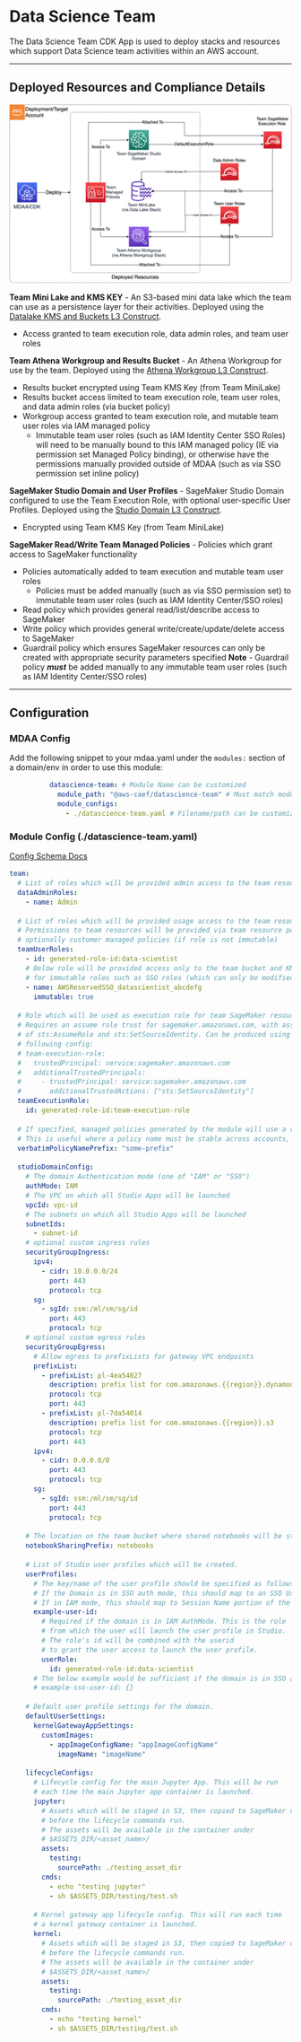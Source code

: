 # Data Science Team

The Data Science Team CDK App is used to deploy stacks and resources which support Data Science team activities within an AWS account.

***

## Deployed Resources and Compliance Details

![data-science-team](../../../constructs/L3/ai/datascience-team-l3-construct/docs/datascience-team.png)

**Team Mini Lake and KMS KEY** - An S3-based mini data lake which the team can use as a persistence layer for their activities. Deployed using the [Datalake KMS and Buckets L3 Construct](../../../constructs/L3/datalake/datalake-l3-construct/README.md).

* Access granted to team execution role, data admin roles, and team user roles

**Team Athena Workgroup and Results Bucket** - An Athena Workgroup for use by the team. Deployed using the [Athena Workgroup L3 Construct](../../../constructs/L3/datalake/athena-workgroup-l3-construct/README.md).

* Results bucket encrypted using Team KMS Key (from Team MiniLake)
* Results bucket access limited to team execution role, team user roles, and data admin roles (via bucket policy)
* Workgroup access granted to team execution role, and mutable team user roles via IAM managed policy
  * Immutable team user roles (such as IAM Identity Center SSO Roles) will need to be manually bound to this IAM managed policy (IE via permission set Managed Policy binding), or otherwise have the permissions manually provided outside of MDAA (such as via SSO permission set inline policy)

**SageMaker Studio Domain and User Profiles** - SageMaker Studio Domain configured to use the Team Execution Role, with optional user-specific User Profiles. Deployed using the [Studio Domain L3 Construct](../../../constructs/L3/ai/sm-studio-domain-l3-construct/README.md).

* Encrypted using Team KMS Key (from Team MiniLake)

**SageMaker Read/Write Team Managed Policies** - Policies which grant access to SageMaker functionality

* Policies automatically added to team execution and mutable team user roles
  * Policies must be added manually (such as via SSO permission set) to immutable team user roles (such as IAM Identity Center/SSO roles)
* Read policy which provides general read/list/describe access to SageMaker
* Write policy which provides general write/create/update/delete access to SageMaker
* Guardrail policy which ensures SageMaker resources can only be created with appropriate security parameters specified
  **Note** - Guardrail policy ***must*** be added manually to any immutable team user roles (such as IAM Identity Center/SSO roles)

***

## Configuration

### MDAA Config

Add the following snippet to your mdaa.yaml under the `modules:` section of a domain/env in order to use this module:

```yaml
          datascience-team: # Module Name can be customized
            module_path: "@aws-caef/datascience-team" # Must match module NPM package name
            module_configs:
              - ./datascience-team.yaml # Filename/path can be customized
```

### Module Config (./datascience-team.yaml)

[Config Schema Docs](SCHEMA.md)

```yaml
team:
  # List of roles which will be provided admin access to the team resources
  dataAdminRoles:
    - name: Admin

  # List of roles which will be provided usage access to the team resources
  # Permissions to team resources will be provided via team resource polices, and
  # optionally customer managed policies (if role is not immutable)
  teamUserRoles:
    - id: generated-role-id:data-scientist
    # Below role will be provided access only to the team bucket and KMS key. This is required
    # for immutable roles such as SSO roles (which can only be modified via SSO permission set deployment).
    - name: AWSReservedSSO_datascientist_abcdefg
      immutable: true

  # Role which will be used as execution role for team SageMaker resources.
  # Requires an assume role trust for sagemaker.amazonaws.com, with assume role actions
  # of sts:AssumeRole and sts:SetSourceIdentity. Can be produced using the MDAA roles module with the
  # following config:
  # team-execution-role:
  #   trustedPrincipal: service:sagemaker.amazonaws.com
  #   additionalTrustedPrincipals:
  #     - trustedPrincipal: service:sagemaker.amazonaws.com
  #       additionalTrustedActions: ["sts:SetSourceIdentity"]
  teamExecutionRole:
    id: generated-role-id:team-execution-role

  # If specified, managed policies generated by the module will use a verbatim name instead of a name generated by the naming module.
  # This is useful where a policy name must be stable across accounts, such as when integrating with SSO permission sets.
  verbatimPolicyNamePrefix: "some-prefix"

  studioDomainConfig:
    # The domain Authentication mode (one of "IAM" or "SSO")
    authMode: IAM
    # The VPC on which all Studio Apps will be launched
    vpcId: vpc-id
    # The subnets on which all Studio Apps will be launched
    subnetIds:
      - subnet-id
    # optional custom ingress rules
    securityGroupIngress:
      ipv4:
        - cidr: 10.0.0.0/24
          port: 443
          protocol: tcp
      sg:
        - sgId: ssm:/ml/sm/sg/id
          port: 443
          protocol: tcp
    # optional custom egress rules
    securityGroupEgress:
      # Allow egress to prefixLists for gateway VPC endpoints
      prefixList:
        - prefixList: pl-4ea54027
          description: prefix list for com.amazonaws.{{region}}.dynamodb
          protocol: tcp
          port: 443
        - prefixList: pl-7da54014
          description: prefix list for com.amazonaws.{{region}}.s3
          protocol: tcp
          port: 443
      ipv4:
        - cidr: 0.0.0.0/0
          port: 443
          protocol: tcp
      sg:
        - sgId: ssm:/ml/sm/sg/id
          port: 443
          protocol: tcp

    # The location on the team bucket where shared notebooks will be stored
    notebookSharingPrefix: notebooks

    # List of Studio user profiles which will be created.
    userProfiles:
      # The key/name of the user profile should be specified as follows:
      # If the Domain is in SSO auth mode, this should map to an SSO User ID.
      # If in IAM mode, this should map to Session Name portion of the aws:userid variable.
      example-user-id:
        # Required if the domain is in IAM AuthMode. This is the role
        # from which the user will launch the user profile in Studio.
        # The role's id will be combined with the userid
        # to grant the user access to launch the user profile.
        userRole:
          id: generated-role-id:data-scientist
      # The below example would be sufficient if the domain is in SSO auth mode.
      # example-sso-user-id: {}

    # Default user profile settings for the domain.
    defaultUserSettings:
      kernelGatewayAppSettings:
        customImages:
          - appImageConfigName: "appImageConfigName"
            imageName: "imageName"

    lifecycleConfigs:
      # Lifecycle config for the main Jupyter App. This will be run
      # each time the main Jupyter app container is launched.
      jupyter:
        # Assets which will be staged in S3, then copied to SageMaker container
        # before the lifecycle commands run.
        # The assets will be available in the container under
        # $ASSETS_DIR/<asset_name>/
        assets:
          testing:
            sourcePath: ./testing_asset_dir
        cmds:
          - echo "testing jupyter"
          - sh $ASSETS_DIR/testing/test.sh

      # Kernel gateway app lifecycle config. This will run each time
      # a kernel gateway container is launched.
      kernel:
        # Assets which will be staged in S3, then copied to SageMaker container
        # before the lifecycle commands run.
        # The assets will be available in the container under
        # $ASSETS_DIR/<asset_name>/
        assets:
          testing:
            sourcePath: ./testing_asset_dir
        cmds:
          - echo "testing kernel"
          - sh $ASSETS_DIR/testing/test.sh

```
